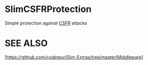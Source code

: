 SlimCSFRProtection
==================

Simple protection against [CSFR](http://en.wikipedia.org/wiki/Cross-site_request_forgery) attacks 

SEE ALSO
========
[https://github.com/codeguy/Slim-Extras/tree/master/Middleware]